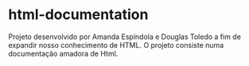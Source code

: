 # html-documentation


Projeto desenvolvido por Amanda Espíndola e Douglas Toledo a fim de expandir nosso conhecimento de HTML. 
O projeto consiste numa documentação amadora de Html.
